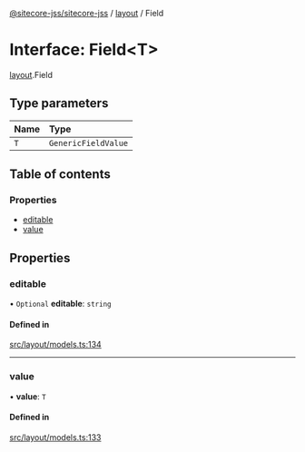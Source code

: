 [@sitecore-jss/sitecore-jss](../README.md) / [layout](../modules/layout.md) / Field

# Interface: Field<T\>

[layout](../modules/layout.md).Field

## Type parameters

| Name | Type |
| :------ | :------ |
| `T` | `GenericFieldValue` |

## Table of contents

### Properties

- [editable](layout.Field.md#editable)
- [value](layout.Field.md#value)

## Properties

### editable

• `Optional` **editable**: `string`

#### Defined in

[src/layout/models.ts:134](https://github.com/Sitecore/jss/blob/240fbaafc/packages/sitecore-jss/src/layout/models.ts#L134)

___

### value

• **value**: `T`

#### Defined in

[src/layout/models.ts:133](https://github.com/Sitecore/jss/blob/240fbaafc/packages/sitecore-jss/src/layout/models.ts#L133)
